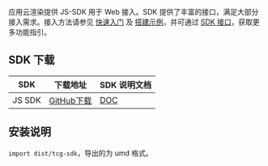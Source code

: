 应用云渲染提供 JS-SDK 用于 Web 接入。SDK 提供了丰富的接口，满足大部分接入需求。接入方法请参见 [快速入门](https://tcloud-doc.isd.com/document/product/1547/72707?!editLang=zh&!preview) 及 [搭建示例](https://cloud.tencent.com/document/product/1162/56337)，并可通过 [SDK 接口](https://tcloud-doc.isd.com/document/product/1547/72694?!preview&!editLang=zh)，获取更多功能指引。

## SDK 下载 
| SDK  | 下载地址                           | SDK 说明文档                         |
| ------ | ------------------------------------------------------------ | ------------------------------------------------------------ |
| JS SDK | [GitHub下载](https://github.com/tencentyun/cloudgame-js-sdk) | [DOC](https://tcloud-doc.isd.com/document/product/1547/72694?!preview&!editLang=zh) |

## 安装说明

`import dist/tcg-sdk`，导出的为 umd 格式。
